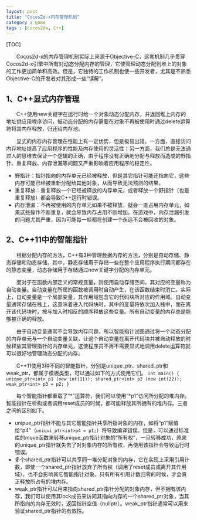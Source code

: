 ```yaml
---
layout: post
title: "Cocos2d-x内存管理机制"
category : game
tags : [cocos2dx, C++]
---
```


[TOC]

　　Cocos2d-x的内存管理机制实际上来源于Objective-C，这套机制几乎贯穿Cocos2d-x引擎中所有对动态分配内存的管理，它使管理动态分配到堆上的对象的工作更加简单和高效。但是，它独特的工作机制也使一些开发者，尤其是不熟悉Objective-C的开发者对其形成一些“误解”。

<!-- more -->

## 1、C++显式内存管理

　　C++使用new关键字在运行时给一个对象动态分配内存，并返回堆上内存的地址供应用程序访问，被动态分配的内存需要在对象不再被使用时通过delete运算符将其内存释放，归还给内存池。

　　显式的内存内存管理在性能上有一定优势，但是极易出错。一方面，直接访问内存地址提高了应用程序的性能及内存使用的灵活性；另一方面，我们总是无法通过人的思维去保证一个逻辑的正确，由于程序没有正确地分配与释放而造成的野指针、重复释放、内存泄漏等问题又严重影响着应用程序的稳定性。 

* 野指针：指针指向的内存单元已经被释放，但是其它指针可能还指向它，这些内存可能已经被重新分配给其他对象，从而导致无法预测的结果。
* 重复释放：重复释放一个已经被释放的内存单元，或者释放一个野指针（也是重复释放）都会导致C++运行时错误。
* 内存泄漏：不再被使用的内存单元如果不被释放，就会一直占用内存单元，如果这些操作不断重复，就会导致内存占用不断增加。在游戏中，内存泄漏引发的问题尤其严重，因为可能每一帧都在创建一个永远不会被回收的对象。

## 2、C++11中的智能指针
　　根据分配内存的方法，C++有3种管理数据内存的方法，分别是自动存储、静态存储和动态存储。其中，静态存储用于存储一些在整个应用程序执行期间都存在的静态变量，动态存储用于存储通过new关键字分配的内存单元。

　　而对于在函数内部定义的常规变量，则使用自动存储空间，其对应的变量称为自动变量。自动变量在所属的函数被调用时自动产生，在该函数结束时消亡。实际上，自动变量是一个局部变量，其作用域包含它的代码块所对应的作用域。自动变量通常存储在栈上，这意味着进入代码块时，其中的变量将依次加入栈中，而在离开该代码块时，按与加入时相反的顺序释放这些变量。所有自动变量的内存总是能够被正确的释放。

　　由于自动变量通常不会导致内存问题，所以智能指针试图通过将一个动态分配的内存单元与一个自动变量关联，让这个自动变量在离开代码块并被自动释放的时候释放其管理指针的内存单元，这使程序员不再不需要显式地调用delete运算符就可以很好地管理动态分配的内存。

　　C++11使用3种不同的智能指针，分别是unique\_ptr、shared\_ptr和weak\_ptr，都属于模板类型，可以通过如下的方式使用它们。
	```
	 int main() {
	      unique_ptr<int> p1 (new int(11));
	      shared_ptr<int> p2 (new int(22));
	      weak_ptr<int> p3 = p2;
	 }
	```

　　每个智能指针都重载了“\*”运算符，我们可以使用“\*p1”访问所分配的堆内存。智能指针在析构或者调用reset成员的时候，都可能释放其所拥有的堆内存。三者之间的区别如下。

* unipue\_ptr指针不能与其它智能指针共享所指对象的内存，如将“p1”赋值给“p4”（`uniqui_ptr<int>p4 = p1;`）将导致编译错误。但是，可以通过标准库的move函数来转移unique\_ptr指针对象的“所有权”，一旦转移成功，原来的unique\_ptr指针就失去了对对象内存的所有权，再使用该指针会导致运行时错误。
* 多个shared\_ptr指针可以共享同一堆分配对象的内存，它在实现上采用引用计数，即使一个shared\_ptr指针放弃了所有权（调用了reset成员或离开其作用域），也不会影响其它智能指针对象。只有所有引用计数归零的时候，才会真正释放所占有的堆内存。
* weak\_ptr指针可以用来指向shared\_ptr指针分配的对象内存，但不拥有该内存，我们可以使用其lock成员来访问其指向内存的一个shared\_ptr对象，当其所指向的内存无效时，返回指针空值（nullptr）。weak_ptr指针通常可以用来验证shared\_ptr指针的有效性。


